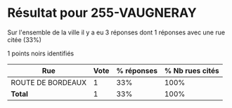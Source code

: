 # Résultat pour 255-VAUGNERAY

Sur l'ensemble de la ville il y a eu 3 réponses dont 1 réponses avec une rue citée (33%)

1 points noirs identifiés

| Rue | Vote | % réponses | % Nb rues cités|
|-----|------|------------|----------------|
| ROUTE DE BORDEAUX | 1 | 33% | 100%|
| **Total** | 1 | 33% | 100%|
